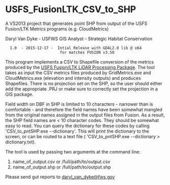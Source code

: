 # USFS_FusionLTK_CSV_to_SHP

A VS2013 project that generates point SHP from output of the USFS Fusion/LTK Metrics programs (e.g. CloudMetrics)

Daryl Van Dyke - USFWS GIS Analyst - Strategic Habitat Conservation

      1.0  - 2015-12-17 -  Intial Release with GDAL2.0 lib @ x64  
                            for matches FUSION v3.50
 
This program implements a CSV to Shapefile conversion of the metrics produced by the [USFS Fusion/LTK LiDAR Processing Package](http://forsys.cfr.washington.edu/fusion/fusionlatest.html "Fusion/LTK Homepage").   The tool takes as input the CSV metrics files produced by GridMetrics.exe and CloudMetrics.exe (elevation and intensity outputs) and produces Shapefiles.  There is no projection set on the SHP, so the user should either add the appropriate .PRJ or make sure to correctly set the projection in a GIS package.

Field width on DBF in SHP is limited to 10 characters - narrower than is comfortable - and therefore the field names have been somewhat mangled from the original names assigned in the output files from Fusion.  As a result, the SHP field names are < 10 character codes.  They should be somewhat easy to read.  You can query the dictionary for these codes by calling 'CSV_to_pntSHP.exe --dictionary'.  This will print the dictionary to the screen, or can be routed to a text file ( 'CSV_to_pntSHP.exe --dictionary > dictionary.txt).

The tool is used by passing two arguments at the command line:
1. name_of_output.csv or /full/path/to/output.csv
2. name_of_output.shp or /full/path/to/output.shp

Please send gut reports to daryl_van_dyke@fws.gov
